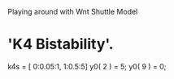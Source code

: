 Playing around with Wnt Shuttle Model


'K4 Bistability'.
=================
k4s = [ 0:0.05:1, 1:0.5:5]
y0( 2 ) = 5;
y0( 9 ) = 0;
